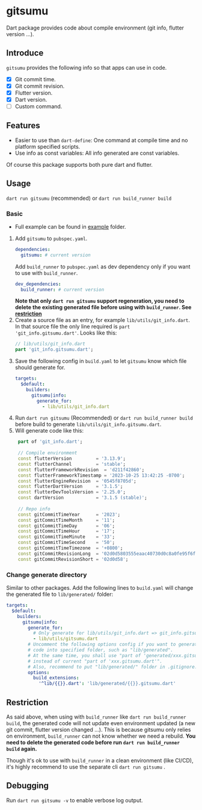 # gitsumu

Dart package provides code about compile environment (git info, flutter version ...).

## Introduce

`gitsumu` provides the following info so that apps can use in code.

* [x] Git commit time.
* [x] Git commit revision.
* [x] Flutter version.
* [x] Dart version.
* [ ] Custom command.

## Features

* Easier to use than `dart-define`: One command at compile time and no platform specified scripts.
* Use info as const variables: All info generated are const variables.

Of course this package supports both pure dart and flutter.

## Usage

`dart run gitsumu` (recommended) or `dart run build_runner build`

### Basic

* Full example can be found in [example](example) folder.

1. Add `gitsumu` to `pubspec.yaml`.
   ``` yaml
   dependencies:
     gitsumu: # current version
   ```
   Add `build_runner` to `pubspec.yaml` as dev dependency only if you want to use with `build_runner`.
   ``` yaml
   dev_dependencies:
     build_runner: # current version
   ```
   **Note that only `dart run gitsumu` support regeneration, you need to delete the existing generated file before
   using with `build_runner`. See [restriction](#restriction)**
2. Create a source file as an entry, for example `lib/utils/git_info.dart`.
   In that source file the only line required is `part 'git_info.gitsumu.dart'`.
   Looks like this:
   ``` dart
   // lib/utils/git_info.dart
   part 'git_info.gitsumu.dart';
   ```
3. Save the following config in `build.yaml` to let `gitsumu` know which file should generate for.
   ```yaml
   targets:
     $default:
       builders:
         gitsumu|info:
           generate_for:
             - lib/utils/git_info.dart
   ```
4. Run `dart run gitsumu` (Recommended) or `dart run build_runner build` before build to
   generate `lib/utils/git_info.gitsumu.dart`.
5. Will generate code like this:
   ```dart
    part of 'git_info.dart';
    
    // Compile environment
    const flutterVersion         = '3.13.9';
    const flutterChannel         = 'stable';
    const flutterFrameworkRevision  = 'd211f42860';
    const flutterFrameworkTimestamp = '2023-10-25 13:42:25 -0700';
    const flutterEngineRevision  = '0545f8705d';
    const flutterDartVersion     = '3.1.5';
    const flutterDevToolsVersion = '2.25.0';
    const dartVersion            = '3.1.5 (stable)';
    
    // Repo info
    const gitCommitTimeYear      = '2023';
    const gitCommitTimeMonth     = '11';
    const gitCommitTimeDay       = '06';
    const gitCommitTimeHour      = '17';
    const gitCommitTimeMinute    = '33';
    const gitCommitTimeSecond    = '50';
    const gitCommitTimeTimezone  = '+0800';
    const gitCommitRevisionLong  = '02d0d5803555eaac40730d0c8a0fe95f6f5f18d1';
    const gitCommitRevisionShort = '02d0d58';
    ```

### Change generate directory

Similar to other packages. Add the following lines to `build.yaml` will change the generated file to `lib/generated/`
folder:

```yaml
targets:
  $default:
    builders:
      gitsumu|info:
        generate_for:
          # Only generate for lib/utils/git_info.dart => git_info.gitsumu.dart
          - lib/utils/gitsumu.dart
        # Uncomment the following options config if you want to generate
        # code into specified folder, such as "lib/generated".
        # At the same time, you shall use "part of 'generated/xxx.gitsumu.dart';" in your source file
        # instead of current "part of 'xxx.gitsumu.dart'".
        # Also, recommend to put "lib/generated/" folder in .gitignore.
        options:
          build_extensions:
            '^lib/{{}}.dart': 'lib/generated/{{}}.gitsumu.dart'
```

## Restriction

As said above, when using with `build_runner` like `dart run build_runner build`, the generated code will not update
even environment updated (a new git commit, flutter version changed ...). This is because gitsumu only relies on
environment, `build_runner` can not know whether we need a rebuild. **You need to delete the generated code before
run `dart run build_runner build` again.**

Though it's ok to use with `build_runner` in a clean
environment (like CI/CD), it's highly recommend to use the separate cli `dart run gitsumu` .

## Debugging

Run `dart run gitsumu -v` to enable verbose log output.
